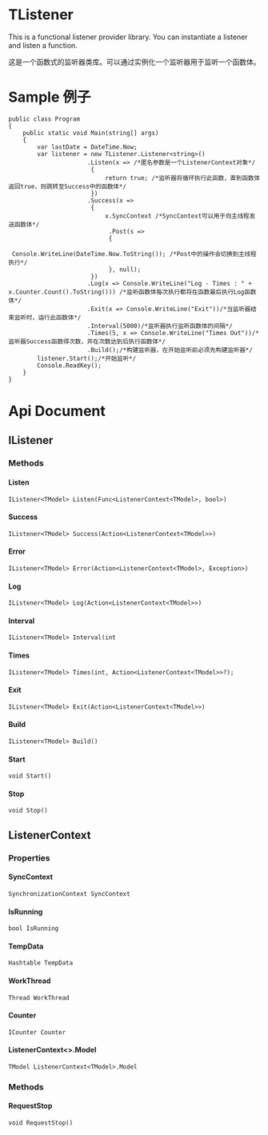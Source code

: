 # TListener
<p> This is a functional listener provider library. You can instantiate a listener and listen a function. </p>
<p> 这是一个函数式的监听器类库。可以通过实例化一个监听器用于监听一个函数体。</p>

# Sample 例子
``` CSharp
public class Program
{
    public static void Main(string[] args)
    {
        var lastDate = DateTime.Now;
        var listener = new TListener.Listener<string>()
                      .Listen(x => /*匿名参数是一个ListenerContext对象*/
                       {
                           return true; /*监听器将循环执行此函数，直到函数体返回true，则跳转至Success中的函数体*/
                       })
                      .Success(x =>
                       {
                           x.SyncContext /*SyncContext可以用于向主线程发送函数体*/
                            .Post(s =>
                            {
                                Console.WriteLine(DateTime.Now.ToString()); /*Post中的操作会切换到主线程执行*/
                            }, null);
                       })
                      .Log(x => Console.WriteLine("Log - Times : " + x.Counter.Count().ToString())) /*监听函数体每次执行都将在函数最后执行Log函数体*/
                      .Exit(x => Console.WriteLine("Exit"))/*当监听器结束监听时，运行此函数体*/
                      .Interval(5000)/*监听器执行监听函数体的间隔*/
                      .Times(5, x => Console.WriteLine("Times Out"))/*监听器Success函数得次数，并在次数达到后执行函数体*/
                      .Build();/*构建监听器，在开始监听前必须先构建监听器*/
        listener.Start();/*开始监听*/
        Console.ReadKey();
    }
}
```
# Api Document
## IListener<TModel>
### Methods
#### Listen
``` CSharp
IListener<TModel> Listen(Func<ListenerContext<TModel>, bool>)
```
#### Success
``` CSharp
IListener<TModel> Success(Action<ListenerContext<TModel>>)
```
#### Error
``` CSharp
IListener<TModel> Error(Action<ListenerContext<TModel>, Exception>)
```
#### Log
``` CSharp
IListener<TModel> Log(Action<ListenerContext<TModel>>)
```
#### Interval
``` CSharp
IListener<TModel> Interval(int
```
#### Times
``` CSharp
IListener<TModel> Times(int, Action<ListenerContext<TModel>>?);
```
#### Exit
``` CSharp
IListener<TModel> Exit(Action<ListenerContext<TModel>>)
```
#### Build
``` CSharp
IListener<TModel> Build()
```
#### Start
``` CSharp
void Start()
```
#### Stop
``` CSharp
void Stop()
```

## ListenerContext
### Properties
#### SyncContext
``` CSharp
SynchronizationContext SyncContext
```
#### IsRunning
``` CSharp
bool IsRunning
```
#### TempData
``` CSharp
Hashtable TempData
```
#### WorkThread
``` CSharp
Thread WorkThread
```
#### Counter
``` CSharp
ICounter Counter
```
#### ListenerContext<<TModel>>.Model
```CSharp
TModel ListenerContext<TModel>.Model
```
### Methods
#### RequestStop
``` CSharp
void RequestStop()
```
